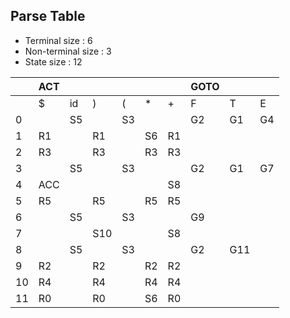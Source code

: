## Parse Table
- Terminal size : 6
- Non-terminal size : 3
- State size : 12

| | ACT |  |  |  |  |  | GOTO |  |  | 
| --- | --- | --- | --- | --- | --- | --- | --- | --- | --- | 
| | $ | id | ) | ( | * | + | F | T | E | 
| 0 |   | S5 |   | S3 |   |   | G2 | G1 | G4 | 
| 1 | R1 |   | R1 |   | S6 | R1 |   |   |   | 
| 2 | R3 |   | R3 |   | R3 | R3 |   |   |   | 
| 3 |   | S5 |   | S3 |   |   | G2 | G1 | G7 | 
| 4 | ACC |   |   |   |   | S8 |   |   |   | 
| 5 | R5 |   | R5 |   | R5 | R5 |   |   |   | 
| 6 |   | S5 |   | S3 |   |   | G9 |   |   | 
| 7 |   |   | S10 |   |   | S8 |   |   |   | 
| 8 |   | S5 |   | S3 |   |   | G2 | G11 |   | 
| 9 | R2 |   | R2 |   | R2 | R2 |   |   |   | 
| 10 | R4 |   | R4 |   | R4 | R4 |   |   |   | 
| 11 | R0 |   | R0 |   | S6 | R0 |   |   |   | 
